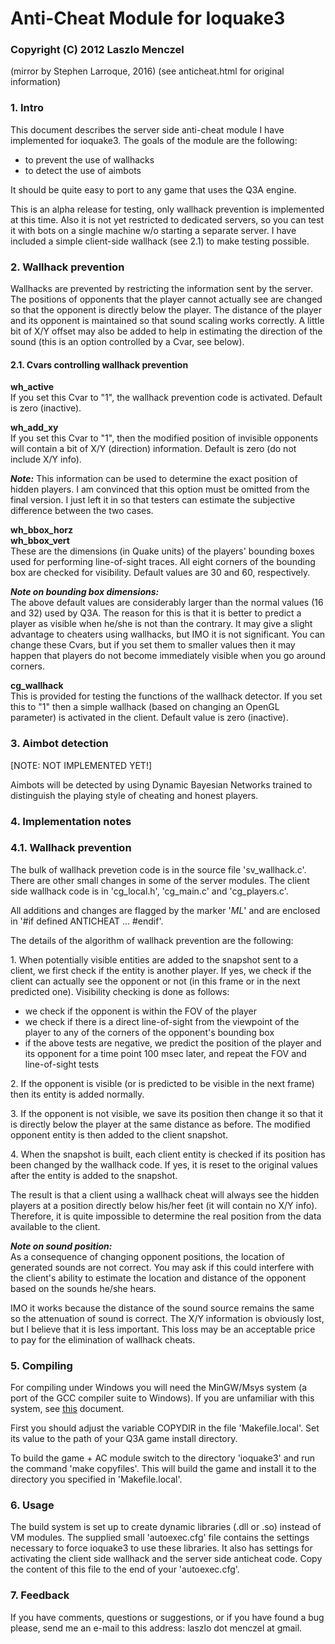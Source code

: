 Anti-Cheat Module for Ioquake3
=======================

### Copyright (C) 2012 Laszlo Menczel

(mirror by Stephen Larroque, 2016)
(see anticheat.html for original information)

### 1\. Intro

This document describes the server side anti-cheat module I have implemented for ioquake3\. The goals of the module are the following:

*   to prevent the use of wallhacks
*   to detect the use of aimbots

It should be quite easy to port to any game that uses the Q3A engine.

This is an alpha release for testing, only wallhack prevention is implemented at this time. Also it is not yet restricted to dedicated servers, so you can test it with bots on a single machine w/o starting a separate server. I have included a simple client-side wallhack (see 2.1) to make testing possible.

### 2\. Wallhack prevention

Wallhacks are prevented by restricting the information sent by the server. The positions of opponents that the player cannot actually see are changed so that the opponent is directly below the player. The distance of the player and its opponent is maintained so that sound scaling works correctly. A little bit of X/Y offset may also be added to help in estimating the direction of the sound (this is an option controlled by a Cvar, see below).

#### 2.1\. Cvars controlling wallhack prevention

**wh_active**  
If you set this Cvar to "1", the wallhack prevention code is activated. Default is zero (inactive).

**wh_add_xy**  
If you set this Cvar to "1", then the modified position of invisible opponents will contain a bit of X/Y (direction) information. Default is zero (do not include X/Y info).

**_Note:_** This information can be used to determine the exact position of hidden players. I am convinced that this option must be omitted from the final version. I just left it in so that testers can estimate the subjective difference between the two cases.

**wh_bbox_horz**  
**wh_bbox_vert**  
These are the dimensions (in Quake units) of the players' bounding boxes used for performing line-of-sight traces. All eight corners of the bounding box are checked for visibility. Default values are 30 and 60, respectively.

**_Note on bounding box dimensions:_**  
The above default values are considerably larger than the normal values (16 and 32) used by Q3A. The reason for this is that it is better to predict a player as visible when he/she is not than the contrary. It may give a slight advantage to cheaters using wallhacks, but IMO it is not significant. You can change these Cvars, but if you set them to smaller values then it may happen that players do not become immediately visible when you go around corners.

**cg_wallhack**  
This is provided for testing the functions of the wallhack detector. If you set this to "1" then a simple wallhack (based on changing an OpenGL parameter) is activated in the client. Default value is zero (inactive).

### 3\. Aimbot detection

[NOTE: NOT IMPLEMENTED YET!]  

Aimbots will be detected by using Dynamic Bayesian Networks trained to distinguish the playing style of cheating and honest players.  

### 4\. Implementation notes

### 4.1\. Wallhack prevention

The bulk of wallhack prevetion code is in the source file 'sv_wallhack.c'. There are other small changes in some of the server modules. The client side wallhack code is in 'cg_local.h', 'cg_main.c' and 'cg_players.c'.

All additions and changes are flagged by the marker '_ML_' and are enclosed in '#if defined ANTICHEAT ... #endif'.

The details of the algorithm of wallhack prevention are the following:

1\. When potentially visible entities are added to the snapshot sent to a client, we first check if the entity is another player. If yes, we check if the client can actually see the opponent or not (in this frame or in the next predicted one). Visibility checking is done as follows:

*   we check if the opponent is within the FOV of the player
*   we check if there is a direct line-of-sight from the viewpoint of the player to any of the corners of the opponent's bounding box
*   if the above tests are negative, we predict the position of the player and its opponent for a time point 100 msec later, and repeat the FOV and line-of-sight tests

2\. If the opponent is visible (or is predicted to be visible in the next frame) then its entity is added normally.

3\. If the opponent is not visible, we save its position then change it so that it is directly below the player at the same distance as before. The modified opponent entity is then added to the client snapshot.

4\. When the snapshot is built, each client entity is checked if its position has been changed by the wallhack code. If yes, it is reset to the original values after the entity is added to the snapshot.

The result is that a client using a wallhack cheat will always see the hidden players at a position directly below his/her feet (it will contain no X/Y info). Therefore, it is quite impossible to determine the real position from the data available to the client.

**_Note on sound position:_**  
As a consequence of changing opponent positions, the location of generated sounds are not correct. You may ask if this could interfere with the client's ability to estimate the location and distance of the opponent based on the sounds he/she hears.  

IMO it works because the distance of the sound source remains the same so the attenuation of sound is correct. The X/Y information is obviously lost, but I believe that it is less important. This loss may be an acceptable price to pay for the elimination of wallhack cheats.

### 5\. Compiling

For compiling under Windows you will need the MinGW/Msys system (a port of the GCC compiler suite to Windows). If you are unfamiliar with this system, see [this](http://linradiant.intron-trans.hu/mingw.html) document.

First you should adjust the variable COPYDIR in the file 'Makefile.local'. Set its value to the path of your Q3A game install directory.

To build the game + AC module switch to the directory 'ioquake3' and run the command 'make copyfiles'. This will build the game and install it to the directory you specified in 'Makefile.local'.

### 6\. Usage

The build system is set up to create dynamic libraries (.dll or .so) instead of VM modules. The supplied small 'autoexec.cfg' file contains the settings necessary to force ioquake3 to use these libraries. It also has settings for activating the client side wallhack and the server side anticheat code. Copy the content of this file to the end of your 'autoexec.cfg'.

### 7\. Feedback

If you have comments, questions or suggestions, or if you have found a bug please, send me an e-mail to this address: laszlo dot menczel at gmail.
